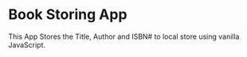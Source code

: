 # Book Storing App

This App Stores the Title, Author and ISBN# to local store using vanilla JavaScript.
